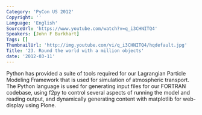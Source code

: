 ```yaml
---
Category: 'PyCon US 2012'
Copyright: ''
Language: 'English'
SourceUrl: 'https://www.youtube.com/watch?v=q_i3CHNITQ4'
Speakers: [John F Burkhart]
Tags: []
ThumbnailUrl: 'http://img.youtube.com/vi/q_i3CHNITQ4/hqdefault.jpg'
Title: '23. Round the world with a million objects'
date: '2012-03-11'
---
```

Python has provided a suite of tools required for our Lagrangian Particle
Modeling Framework that is used for simulation of atmospheric transport. The
Python language is used for generating input files for our FORTRAN codebase,
using f2py to control several aspects of running the model and reading output,
and dynamically generating content with matplotlib for web-display using
Plone.


